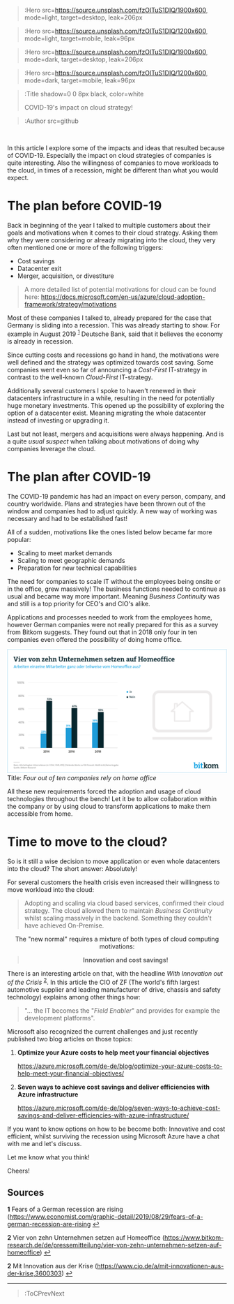 > :Hero src=https://source.unsplash.com/fzOITuS1DIQ/1900x600,
>       mode=light,
>       target=desktop,
>       leak=206px

> :Hero src=https://source.unsplash.com/fzOITuS1DIQ/1200x600,
>       mode=light,
>       target=mobile,
>       leak=96px

> :Hero src=https://source.unsplash.com/fzOITuS1DIQ/1900x600,
>       mode=dark,
>       target=desktop,
>       leak=206px

> :Hero src=https://source.unsplash.com/fzOITuS1DIQ/1200x600,
>       mode=dark,
>       target=mobile,
>       leak=96px

> :Title shadow=0 0 8px black, color=white
>
> COVID-19's impact on cloud strategy!

> :Author src=github

<br>

In this article I explore some of the impacts and ideas that resulted because of COVID-19. Especially the impact on cloud strategies of companies is quite interesting. Also the willingness of companies to move workloads to the cloud, in times of a recession, might be different than what you would expect. 
 
# The plan before COVID-19
Back in beginning of the year I talked to multiple customers about their goals and motivations when it comes to their cloud strategy. Asking them why they were considering or already migrating into the cloud, they very often mentioned one or more of the following triggers: 
 
- Cost savings
- Datacenter exit
- Merger, acquisition, or divestiture
 
>A more detailed list of potential motivations for cloud can be found here: https://docs.microsoft.com/en-us/azure/cloud-adoption-framework/strategy/motivations
 
Most of these companies I talked to, already prepared for the case that Germany is sliding into a recession. This was already starting to show. For example in August 2019 <sup id="a1">[1](#f1)</sup> Deutsche Bank, said that it believes the economy is already in recession. 

Since cutting costs and recessions go hand in hand, the motivations were well defined and the strategy was optimized towards cost saving. Some companies went even so far of announcing a *Cost-First* IT-strategy in contrast to the well-known *Cloud-First* IT-strategy.

Additionally several customers I spoke to haven't renewed in their datacenters infrastructure in a while, resulting in the need for potentially huge monetary investments. This opened up the possibility of exploring the option of a datacenter exist. Meaning migrating the whole datacenter instead of investing or upgrading it. 
 
Last but not least, mergers and acquisitions were always happening. And is a quite *usual suspect* when talking about motivations of doing why companies leverage the cloud. 
 
# The plan after COVID-19
 
The COVID-19 pandemic has had an impact on every person, company, and country worldwide. Plans and strategies have been thrown out of the window and companies had to adjust quickly. A new way of working was necessary and had to be established fast!
 
All of a sudden, motivations like the ones listed below became far more popular:
 
- Scaling to meet market demands
- Scaling to meet geographic demands
- Preparation for new technical capabilities
 
The need for companies to scale IT without the employees being onsite or in the office, grew massively! The business functions needed to continue as usual and became way more important. Meaning *Business Continuity* was and still is a top priority for CEO's and CIO's alike. 
 
Applications and processes needed to work from the employees home, however German companies were not really prepared for this as a survey from Bitkom suggests. They found out that in 2018 only four in ten companies even offered the possibility of doing home office.
 
![HomeOffice](/img/Homeoffice_Germany.png)
Title: *Four out of ten companies rely on home office*
 
All these new requirements forced the adoption and usage of cloud technologies throughout the bench! Let it be to allow collaboration within the company or by using cloud to  transform applications to make them accessible from home.
 
# Time to move to the cloud?
 
So is it still a wise decision to move application or even whole datacenters into the cloud? The short answer: Absolutely! 
 
For several customers the health crisis even increased their willingness to move workload into the cloud: 
 
>Adopting and scaling via cloud based services, confirmed their cloud strategy. The cloud allowed them to maintain *Business Continuity* whilst scaling massively in the backend. Something they couldn't have achieved On-Premise. 
 
<center>The "new normal" requires a mixture of both types of cloud computing motivations: 
</center>

**<center><blockquote>Innovation and cost savings!</center></blockquote>**

There is an interesting article on that, with the headline *With Innovation out of the Crisis* <sup id="a2">[2](#f2)</sup>. In this article the CIO of ZF (The world's fifth largest automotive supplier and leading manufacturer of drive, chassis and safety technology) explains among other things how: 
 
>"... the IT becomes the "*Field Enabler*" and provides for example the development platforms".
 
Microsoft also recognized the current challenges and just recently published two blog articles on those topics: 
 
1. **Optimize your Azure costs to help meet your financial objectives** 
   
   https://azure.microsoft.com/de-de/blog/optimize-your-azure-costs-to-help-meet-your-financial-objectives/ 
   
2. **Seven ways to achieve cost savings and deliver efficiencies with Azure infrastructure**
    
    https://azure.microsoft.com/de-de/blog/seven-ways-to-achieve-cost-savings-and-deliver-efficiencies-with-azure-infrastructure/ 
 
If you want to know options on how to be become both: Innovative and cost efficient, whilst surviving the recession using Microsoft Azure have a chat with me and let's discuss.

Let me know what you think!
 
Cheers!

## Sources
<b id="f1">1</b> Fears of a German recession are rising (https://www.economist.com/graphic-detail/2019/08/29/fears-of-a-german-recession-are-rising [↩](#a1)

<b id="f2">2</b> Vier von zehn Unternehmen setzen auf Homeoffice
 (https://www.bitkom-research.de/de/pressemitteilung/vier-von-zehn-unternehmen-setzen-auf-homeoffice) [↩](#a1)

<b id="f2">2</b> Mit Innovation aus der Krise (https://www.cio.de/a/mit-innovationen-aus-der-krise,3600303) [↩](#a2)



---

> :ToCPrevNext
